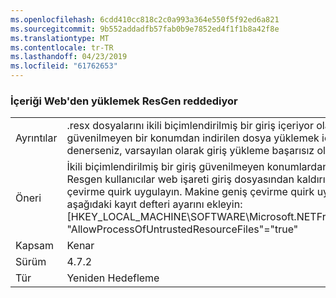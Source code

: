 ```yaml
---
ms.openlocfilehash: 6cdd410cc818c2c0a993a364e550f5f92ed6a821
ms.sourcegitcommit: 9b552addadfb57fab0b9e7852ed4f1f1b8a42f8e
ms.translationtype: MT
ms.contentlocale: tr-TR
ms.lasthandoff: 04/23/2019
ms.locfileid: "61762653"
---
```

### <a name="resgen-refuses-to-load-content-from-the-web"></a>İçeriği Web'den yüklemek ResGen reddediyor

|   |   |
|---|---|
|Ayrıntılar|.resx dosyalarını ikili biçimlendirilmiş bir giriş içeriyor olabilir. Resgen, güvenilmeyen bir konumdan indirilen dosya yüklemek için kullanmayı denerseniz, varsayılan olarak giriş yükleme başarısız olur.|
|Öneri|İkili biçimlendirilmiş bir giriş güvenilmeyen konumlardan gerektiren Resgen kullanıcılar web işareti giriş dosyasından kaldırın veya geri çevirme quirk uygulayın. Makine geniş çevirme quirk uygulamak için aşağıdaki kayıt defteri ayarını ekleyin: [HKEY_LOCAL_MACHINE\SOFTWARE\Microsoft.NETFramework\SDK] &quot;AllowProcessOfUntrustedResourceFiles&quot;=&quot;true&quot;|
|Kapsam|Kenar|
|Sürüm|4.7.2|
|Tür|Yeniden Hedefleme|

